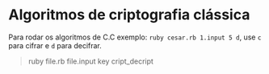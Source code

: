 # Algoritmos de criptografia clássica

Para rodar os algoritmos de C.C exemplo: `ruby cesar.rb 1.input 5 d`,  use `c` para cifrar e `d` para decifrar.
> ruby file.rb file.input key cript_decript
